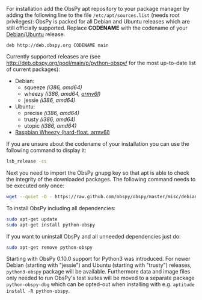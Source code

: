 For installation add the ObsPy apt repository to your package manager by adding the following line to the file `/etc/apt/sources.list` (needs root privileges):
ObsPy is packed for all Debian and Ubuntu releases which are still officially supported.
Replace **CODENAME** with the  codename of your [Debian](http://en.wikipedia.org/wiki/Debian#Releases)/[Ubuntu](http://en.wikipedia.org/wiki/Ubuntu_releases) release.

```sources.list
deb http://deb.obspy.org CODENAME main
```

Currently supported releases are (see http://deb.obspy.org/pool/main/p/python-obspy/ for the most up-to-date list of current packages):

 * Debian:
    - squeeze *(i386, amd64)*
    - wheezy *(i386, amd64, [armv6l](http://www.raspbian.org/))*
    - jessie *(i386, amd64)*
 * Ubuntu:
    - precise *(i386, amd64)*
    - trusty *(i386, amd64)*
    - utopic *(i386, amd64)*
 * [Raspbian Wheezy (hard-float, armv6l)](http://www.raspbian.org/)

If you are unsure about the codename of your installation you can use the following command to display it:

```bash
lsb_release -cs
```

Next you need to import the ObsPy gnupg key so that apt is able to check the integrity of the downloaded packages. The following command needs to be executed only once:

```bash
wget --quiet -O - https://raw.github.com/obspy/obspy/master/misc/debian/public.key | sudo apt-key add -
```

To install ObsPy including all dependencies:

```bash
sudo apt-get update
sudo apt-get install python-obspy
```

If you want to uninstall ObsPy and all unneeded dependencies just do:

```bash
sudo apt-get remove python-obspy
```

Starting with ObsPy 0.10.0 support for Python3 was introduced. For newer Debian (starting with "jessie") and Ubuntu (starting with "trusty") releases, `python3-obspy` package will be available. Furthermore data and image files only needed to run ObsPy's test suites will be moved to a separate package `python-obspy-dbg` which can be opted-out when installing with e.g. `aptitude install -R python-obspy`.